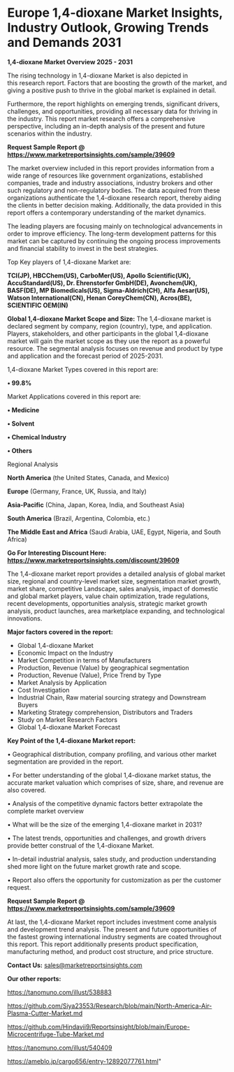 # Europe 1,4-dioxane Market Insights, Industry Outlook, Growing Trends and Demands 2031

<Strong> 1,4-dioxane Market Overview 2025 - 2031</strong>

The rising technology in 1,4-dioxane Market is also depicted in this research report. Factors that are boosting the growth of the market, and giving a positive push to thrive in the global market is explained in detail.

Furthermore, the report highlights on emerging trends, significant drivers, challenges, and opportunities, providing all necessary data for thriving in the industry. This report market research offers a comprehensive perspective, including an in-depth analysis of the present and future scenarios within the industry.

<strong>Request Sample Report @ <a href=https://www.marketreportsinsights.com/sample/39609>https://www.marketreportsinsights.com/sample/39609</a></strong>

The market overview included in this report provides information from a wide range of resources like government organizations, established companies, trade and industry associations, industry brokers and other such regulatory and non-regulatory bodies. The data acquired from these organizations authenticate the 1,4-dioxane research report, thereby aiding the clients in better decision making. Additionally, the data provided in this report offers a contemporary understanding of the market dynamics.

The leading players are focusing mainly on technological advancements in order to improve efficiency. The long-term development patterns for this market can be captured by continuing the ongoing process improvements and financial stability to invest in the best strategies.

Top Key players of 1,4-dioxane Market are:

<strong>TCI(JP), HBCChem(US), CarboMer(US), Apollo Scientific(UK), AccuStandard(US), Dr. Ehrenstorfer GmbH(DE), Avonchem(UK), BASF(DE), MP Biomedicals(US), Sigma-Aldrich(CH), Alfa Aesar(US), Watson International(CN), Henan CoreyChem(CN), Acros(BE), SCIENTIFIC OEM(IN)</strong>

<strong><b>Global 1,4-dioxane Market Scope and Size:</b></strong>
The 1,4-dioxane market is declared segment by company, region (country), type, and application. Players, stakeholders, and other participants in the global 1,4-dioxane market will gain the market scope as they use the report as a powerful resource. The segmental analysis focuses on revenue and product by type and application and the forecast period of 2025-2031.

1,4-dioxane Market Types covered in this report are:

<strong>•  99.8%</strong>

Market Applications covered in this report are:

<strong>•  Medicine

•  Solvent

•  Chemical Industry

•  Others</strong> 

Regional Analysis

<strong>North America</strong> (the United States, Canada, and Mexico)

<strong>Europe</strong> (Germany, France, UK, Russia, and Italy)

<strong>Asia-Pacific</strong> (China, Japan, Korea, India, and Southeast Asia)

<strong>South America</strong> (Brazil, Argentina, Colombia, etc.)

<strong>The Middle East and Africa</strong> (Saudi Arabia, UAE, Egypt, Nigeria, and South Africa)

<strong>Go For Interesting Discount Here: <a href=https://www.marketreportsinsights.com/discount/39609>https://www.marketreportsinsights.com/discount/39609</a></strong>

The 1,4-dioxane market report provides a detailed analysis of global market size, regional and country-level market size, segmentation market growth, market share, competitive Landscape, sales analysis, impact of domestic and global market players, value chain optimization, trade regulations, recent developments, opportunities analysis, strategic market growth analysis, product launches, area marketplace expanding, and technological innovations.

<strong><b>Major factors covered in the report:</b></strong>
<ul>
  <li>Global 1,4-dioxane Market </li>
  <li>Economic Impact on the Industry</li>
  <li>Market Competition in terms of Manufacturers</li>
  <li>Production, Revenue (Value) by geographical segmentation</li>
  <li>Production, Revenue (Value), Price Trend by Type</li>
  <li>Market Analysis by Application</li>
  <li>Cost Investigation</li>
  <li>Industrial Chain, Raw material sourcing strategy and Downstream Buyers</li>
  <li>Marketing Strategy comprehension, Distributors and Traders</li>
  <li>Study on Market Research Factors</li>
  <li>Global 1,4-dioxane Market Forecast</li>
</ul>

<strong><b>Key Point of the 1,4-dioxane Market report:</b></strong>

• Geographical distribution, company profiling, and various other market segmentation are provided in the report.

• For better understanding of the global 1,4-dioxane market status, the accurate market valuation which comprises of size, share, and revenue are also covered.

• Analysis of the competitive dynamic factors better extrapolate the complete market overview

• What will be the size of the emerging 1,4-dioxane market in 2031?

• The latest trends, opportunities and challenges, and growth drivers provide better construal of the 1,4-dioxane Market.

• In-detail industrial analysis, sales study, and production understanding shed more light on the future market growth rate and scope.

• Report also offers the opportunity for customization as per the customer request.

<strong>Request Sample Report @ <a href=https://www.marketreportsinsights.com/sample/39609>https://www.marketreportsinsights.com/sample/39609</a></strong>

At last, the 1,4-dioxane Market report includes investment come analysis and development trend analysis. The present and future opportunities of the fastest growing international industry segments are coated throughout this report. This report additionally presents product specification, manufacturing method, and product cost structure, and price structure.

<strong>Contact Us:</strong>
sales@marketreportsinsights.com

<strong>Our other reports:</strong>

<a href=https://tanomuno.com/illust/538883>https://tanomuno.com/illust/538883</a>

<a href=https://github.com/Siya23553/Research/blob/main/North-America-Air-Plasma-Cutter-Market.md>https://github.com/Siya23553/Research/blob/main/North-America-Air-Plasma-Cutter-Market.md</a>

<a href=https://github.com/Hindavii9/Reportsinsight/blob/main/Europe-Microcentrifuge-Tube-Market.md>https://github.com/Hindavii9/Reportsinsight/blob/main/Europe-Microcentrifuge-Tube-Market.md</a>

<a href=https://tanomuno.com/illust/540409>https://tanomuno.com/illust/540409</a>

<a href=https://ameblo.jp/cargo656/entry-12892077761.html>https://ameblo.jp/cargo656/entry-12892077761.html</a>"
